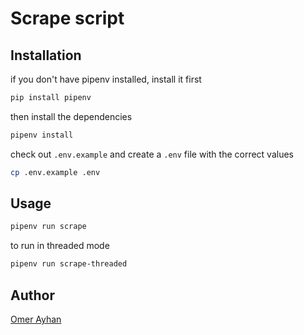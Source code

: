 # Scrape script

## Installation

if you don't have pipenv installed, install it first

```bash
pip install pipenv
```

then install the dependencies

```bash
pipenv install
```

check out `.env.example` and create a `.env` file with the correct values

```bash
cp .env.example .env
```

## Usage

```bash
pipenv run scrape
```

to run in threaded mode

```bash
pipenv run scrape-threaded
```

## Author

[Omer Ayhan](https://github.com/omer-ayhan)
